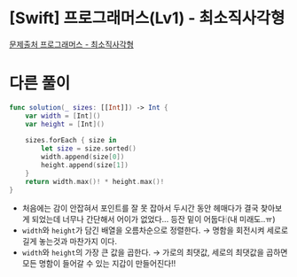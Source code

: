 # [Swift] 프로그래머스(Lv1) - 최소직사각형

[문제출처 프로그래머스 - 최소직사각형](https://school.programmers.co.kr/learn/courses/30/lessons/86491)

# 다른 풀이

```swift
func solution(_ sizes: [[Int]]) -> Int {
    var width = [Int]()
    var height = [Int]()
    
    sizes.forEach { size in
        let size = size.sorted()
        width.append(size[0])
        height.append(size[1])
    }
    return width.max()! * height.max()!
}
```
- 처음에는 감이 안잡혀서 포인트를 잘 못 잡아서 두시간 동안 헤매다가 결국 찾아보게 되었는데 너무나 간단해서 어이가 없었다... 등잔 밑이 어둡다🕯(내 미래도..ㅠ)
- `width`와 `height`가 담긴 배열을 오름차순으로 정렬한다. → 명함을 회전시켜 세로로 길게 놓는것과 마찬가지 이다.
- `width`와 `height`의 가장 큰 값을 곱한다. → 가로의 최댓값, 세로의 최댓값을 곱하면 모든 명함이 들어갈 수 있는 지갑이 만들어진다!!
